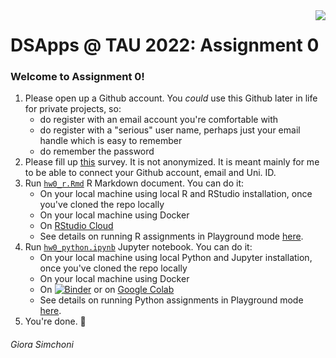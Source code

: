 <img src="images/DSApps_logo_small.jpg" align="right" />

# DSApps @ TAU 2022: Assignment 0

### Welcome to Assignment 0!

1. Please open up a Github account. You *could* use this Github later in life for private projects, so:
	* do register with an email account you're comfortable with
	* do register with a "serious" user name, perhaps just your email handle which is easy to remember
	* do remember the password
2. Please fill up [this](https://docs.google.com/forms/d/e/1FAIpQLSeEnqho4eU-YtkGTFTBDhxwMetrNNRZhh7gALH8dajSZKUIkA/closedform) survey. It is not anonymized. It is meant mainly for me to be able to connect your Github account, email and Uni. ID.
3. Run [`hw0_r.Rmd`](hw0_r.Rmd) R Markdown document. You can do it:
	* On your local machine using local R and RStudio installation, once you've cloned the repo locally
	* On your local machine using Docker
	* On [RStudio Cloud](https://rstudio.cloud/spaces/114909/project/2078698)
	* See details on running R assignments in Playground mode [here](https://github.com/DSApps-2022/Class_Slides/blob/main/Apps_of_DS_HW.pdf).
4. Run [`hw0_python.ipynb`](hw0_python.ipynb) Jupyter notebook. You can do it:
	* On your local machine using local Python and Jupyter installation, once you've cloned the repo locally
	* On your local machine using Docker
	* On [![Binder](https://mybinder.org/badge_logo.svg)](https://mybinder.org/v2/gh/DSApps-2022/HW0/HEAD) or on [Google Colab](https://colab.research.google.com/)
	* See details on running Python assignments in Playground mode [here](https://github.com/DSApps-2022/Class_Slides/blob/main/Apps_of_DS_HW.pdf).
5. You're done. :nail_care:

###### Giora Simchoni